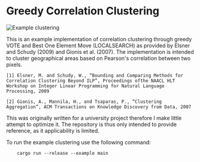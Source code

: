 # Greedy Correlation Clustering
 
![Example clustering](https://github.com/CheezBarger/correlation-clustering/blob/master/examples/example_clustering.png)

This is an example implementation of correlation clustering through greedy VOTE and Best One Element Move (LOCALSEARCH) as provided by Elsner and Schudy (2009) and Gionis et al. (2007). The implementation is intended to cluster geographical areas based on Pearson's correlation between two pixels.

`[1] Elsner, M. and Schudy, W., “Bounding and Comparing Methods for Correlation Clustering Beyond ILP”, Proceedings ofthe NAACL HLT Workshop on Integer Linear Programming for Natural Language Processing, 2009`

`[2] Gionis, A., Mannila, H., and Tsaparas, P., “Clustering Aggregation”, ACM Transactions on Knowledge Discovery from Data, 2007`

This was originally written for a university project therefore I make little attempt to optimize it. The repository is thus only intended to provide reference, as it applicability is limited.

To run the example clustering use the following command:

```
    cargo run --release --example main
```

